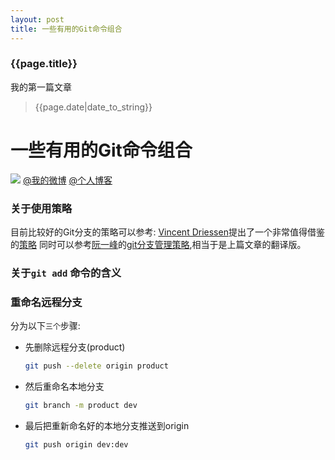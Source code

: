 ```yaml
---
layout: post
title: 一些有用的Git命令组合
---
```

### {{page.title}}
我的第一篇文章
> {{page.date|date_to_string}}

# 一些有用的Git命令组合
![](http://ww1.sinaimg.cn/large/ee21033aly1fwj4i49ny3j21hc0xc78j.jpg)
[@我的微博](https://weibo.com/yeasonhe)
[@个人博客](https://staroflion.github.io/)

### 关于使用策略
目前比较好的Git分支的策略可以参考:
[Vincent Driessen](https://nvie.com/)提出了一个非常值得借鉴的[策略](https://nvie.com/posts/a-successful-git-branching-model/)
同时可以参考[阮一峰](http://www.ruanyifeng.com)的[git分支管理策略](http://www.ruanyifeng.com/blog/2012/07/git.html),相当于是上篇文章的翻译版。

### 关于`git add` 命令的含义

### 重命名远程分支

分为以下`三个`步骤:

- 先删除远程分支(product)

    ```sh
    git push --delete origin product
    ```
- 然后重命名本地分支

    ```sh
    git branch -m product dev
    ```
- 最后把重新命名好的本地分支推送到origin

    ```sh
    git push origin dev:dev
    ```


[//]: # (These are reference links used in the body of this note and get stripped out when the markdown processor does its job. There is no need to format nicely because it shouldn't be seen. Thanks SO - http://stackoverflow.com/questions/4823468/store-comments-in-markdown-syntax)


   [@我的微博]: <https://weibo.com/yeasonhe>
